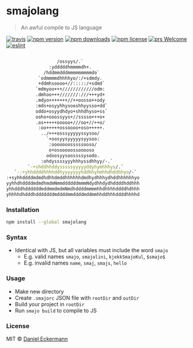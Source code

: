 # smajolang
> An awful compile to JS language

[![travis](https://img.shields.io/travis/ecrmnn/smajolang/master.svg?style=flat-square)](https://travis-ci.org/ecrmnn/smajolang/builds)
[![npm version](https://img.shields.io/npm/v/smajolang.svg?style=flat-square)](http://badge.fury.io/js/smajolang)
[![npm downloads](https://img.shields.io/npm/dm/smajolang.svg?style=flat-square)](http://badge.fury.io/js/smajolang)
[![npm license](https://img.shields.io/npm/l/smajolang.svg?style=flat-square)](http://badge.fury.io/js/smajolang)
[![prs Welcome](https://img.shields.io/badge/PRs-welcome-brightgreen.svg?style=flat-square)](http://makeapullrequest.com)
[![eslint](https://img.shields.io/badge/code_style-airbnb-blue.svg?style=flat-square)](https://github.com/airbnb/javascript)

```bash

                   /ossyys/.`                      
                :ydddddhmmmmdh+.                  
              /hddmmdddmmmmmmmmmdo`               
            `odmmmmdhhhhyo/:/+sdmdy.              
            +ddmhsoooo+//:::::/+sdmd`             
           `mdmyoo+++////////////odm:             
           .dmhoo+++///////:///+++yd+             
           .mdyo+++++++//++oosso++ody             
           :mds+osyyhhysooshhyysso+dd`            
           oddo+osyydhdyo+shhdhyso+ss`            
           ooho+ooossyys+//sssso+++o+             
           .os+++++ooooo+///oo+//++o/             
            :oo+++++ossoooo+oso+++++.             
             ../+++osssyyyyyssysoo/               
               `+oosyysyyyyysyysoo:               
                :ooooooosssssooso/                
                o+osooooossooooso                 
               odoosyysoossssysodo.               
             :ohdyssssyyyhhhyssdhhyy/-.`          
        `-+shddhhddysssssyyyyyddyhymhhhys/.`      
   `-:+yhhddddhhhhddhyyyyyyyhddhhyhmhhdhddhhyo/-` 
:+syhhddddmdmdhdhhdmddhhhhhhdmdhydhhhydhddhhhhhhyo
yyhhdhddddmdmdhmdmNmmddddddmmmNdydhhdydhddddhddhhh
yhhdddhddddddmddmmdmdmNmdhddddmmmmhhdhhhhddddhdhhh
yhhhhdhdddhdddddddmddddmmddddmddmmhhddhhhddddhhhhd
```

### Installation
```bash
npm install --global smajolang
```

### Syntax
- Identical with JS, but all variables must include the word `smajo`
  - E.g. valid names `smajo`, `smajolini`, `kjekkSmajoKul`, `$smajo$`
  - E.g. invalid names `name`, `smaj`, `smajs`, `hello`

### Usage
- Make new directory
- Create `.smajorc` JSON file with `rootDir` and `outDir`
- Build your project in `rootDir`
- Run `smajo build` to compile to JS

### License
MIT © [Daniel Eckermann](http://danieleckermann.com)